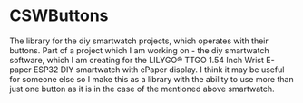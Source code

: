 # CSWButtons
The library for the diy smartwatch projects, which operates with their buttons.
Part of a project which I am working on - the diy smartwatch software, which I am creating for the LILYGO® TTGO 1.54 Inch Wrist E-paper ESP32 DIY smartwatch with ePaper display.
I think it may be useful for someone else so I make this as a library with the ability to use more than just one button as it is in the case of the mentioned above smartwatch.
